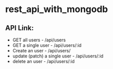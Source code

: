 # rest_api_with_mongodb

## API Link:
- GET all users - /api/users
- GET a single user - /api/users/:id
- Create an user -  /api/users/  
- update (patch) a single user - /api/users/:id 
- delete an user - /api/users/:id
